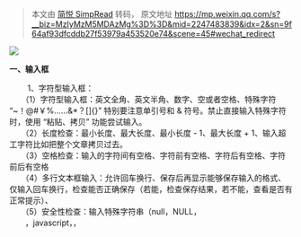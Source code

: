 > 本文由 [简悦 SimpRead](http://ksria.com/simpread/) 转码， 原文地址 https://mp.weixin.qq.com/s?__biz=MzIyMzM5MDAzMg%3D%3D&mid=2247483839&idx=2&sn=9f64af93dfcddb27f53979a453520e74&scene=45#wechat_redirect

![](http://mmbiz.qpic.cn/mmbiz_png/ziadDDQxbCJF7P1eficaxXO3xudUJQlicdueNt5ZCU8WcAWjqdFmsbohia8tGnaYkZ62tj2QWAhHvWpg1WSXEN0drQ/0?)

**一、输入框**

　　 1、字符型输入框：  
　　（1）字符型输入框：英文全角、英文半角、数字、空或者空格、特殊字符 “~！@#￥%……&*？[]{}” 特别要注意单引号和 & 符号。禁止直接输入特殊字符时，使用 “粘贴、拷贝” 功能尝试输入。  
　　（2）长度检查：最小长度、最大长度、最小长度 - 1、最大长度 + 1、输入超工字符比如把整个文章拷贝过去。  
　　（3）空格检查：输入的字符间有空格、字符前有空格、字符后有空格、字符前后有空格  
　　（4）多行文本框输入：允许回车换行、保存后再显示能够保存输入的格式、仅输入回车换行，检查能否正确保存（若能，检查保存结果，若不能，查看是否有正常提示）、  
　　（5）安全性检查：输入特殊字符串（null，NULL，  
　　，javascript，<script>，</script>，<title>，<html>，<td>）、  
　　输入脚本函数 (<script>alert("abc")</script>)、  
　　doucment.write("abc")、<b>hello</b>）  
　　2、数值型输入框：  
　　（1）边界值：最大值、最小值、最大值 + 1、最小值 - 1  
　　（2）位数：最小位数、最大位数、最小位数 - 1 最大位数 + 1、输入超长值、输入整数  
　　（3）异常值、特殊字符：输入空白（NULL）、空格或 "~!@#$%^&*()_+{}|  
　　[]:"<>?;'，./?;:'-= 等可能导致系统错误的字符、禁止直接输入特殊字符时，尝试使用粘贴拷贝查看是否能正常提交、word  
　　中的特殊功能，通过剪贴板拷贝到输入框，分页符，分节符类似公式的上下标等、数值的特殊符号如∑，?，?，∏，+，- 等、  
　　输入负整数、负小数、分数、输入字母或汉字、小数（小数前 0 点舍去的情况，多个小数点的情况）、首位为 0 的数字如 01、02、科学计数法是否支持 1.0E2、全角数字与半角数字、数字与字母混合、16 进制，8 进制数值、货币型输入（允许小数点后面几位）、  
　　（4）安全性检查：不能直接输入就 copy  

3、日期型输入框：  
　　（1）合法性检查：(输入 0 日、1 日、32 日)、月输入 [1、3、5、7、8、10、12]、日输入 [31]、月输入  
　　[4、6、9、11]、日输入 [30][31]、输入非闰年，月输入 [2]，日期输入 [28、29]、输入闰年，月输入 [2]、日期输入 [29、30]、  
　　月输入 [0、1、12、13]  
　　(2) 异常值、特殊字符：输入空白或 NULL、输入~！@#￥%……&*（）{}[] 等可能导致系统错误的字符  
　　（3）安全性检查：不能直接输入，就 copy，是否数据检验出错？  
　　4、信息重复: 在一些需要命名，且名字应该唯一的信息输入重复的名字或 ID，看系统有没有处理，会否报错，重名包括是否区分大小写，以及在输入内容的前后输入空格，系统是否作出正确处理.

**二、搜索功能**

　　若查询条件为输入框，则参考输入框对应类型的测试方法  
　　1、功能实现：  
　　（1）如果支持模糊查询，搜索名称中任意一个字符是否能搜索到  
　　（2）比较长的名称是否能查到  
　　（3）输入系统中不存在的与之匹配的条件  
　　（4）用户进行查询操作时，一般情况是不进行查询条件的清空，除非需求特殊说明。  
　　2、组合测试：  
　　（1）不同查询条件之间来回选择，是否出现页面错误（单选框和多选框最容易出错）  
　　（2）测试多个查询条件时，要注意查询条件的组合测试，可能不同组合的测试会报错。  

**三、添加、修改功能**

　　1、特殊键：（1）是否支持 Tab 键 （2）是否支持回车键  
　　2、提示信息：（1）不符合要求的地方是否有错误提示  
　　3、唯一性：（1）字段唯一的，是否可以重复添加，添加后是否能修改为已存在的字段（字段包括区分大小写以及在输入的内容前后输入空格，保存后，数据是否真的插入到数据库中，注意保存后数据的正确性）  
　　4、数据 正确性：  
　　（1）对编辑页的每个编辑项进行修改，点击保存，是否可以保存成功，检查想关联的数据是否得到更新。  
　　（2）进行必填项检查（即是否给出提示以及提示后是否依然把数据存到数据库中；是否提示后出现页码错乱等）  
　　（3）是否能够连续添加（针对特殊情况）  
　　（4）在编辑的时候，注意编辑项的长度限制，有时在添加的时候有，在编辑的时候却没有（注意要添加和修改规则是否一致）  
　　（5）对于有图片上传功能的编辑框，若不上传图片，查看编辑页面时是否显示有默认的图片，若上传图片，查看是否显示为上传图片  
　　（6）修改后增加数据后，特别要注意查询页面的数据是否及时更新，特别是在首页时要注意数据的更新。  
　　（7）提交数据时，连续多次点击，查看系统会不会连续增加几条相同的数据或报错。  
　　（8）若结果列表中没有记录或者没选择某条记录，点击修改按钮，系统会抛异常。  

**四、删除功能**

　　1、特殊键：（1）是否支持 Tab 键 （2）是否支持回车键  
　　2、提示信息：（1）不选择任何信息，直接点击删除按钮，是否有提示（2）删除某条信息时，应该有确认提示  
　　3、数据 实现：（1）是否能连续删除多个产品（2）当只有一条数据时，是否可以删除成功  
　　（3）删除一条数据后，是否可以添加相同的数据（4）如系统支持批量删除，注意删除的信息是否正确  
　　（5）如有全选，注意是否把所有的数据删除（6）删除数据时，要注意相应查询页面的数据是否及时更新 （7）如删除的数据与其他业务数据关联，要注意其关联性（如删除部门信息时，部门下游员工，则应该给出提示）（8）如果结果列表中没有记录或没有选择任何一条记录，点击删除按钮系统会报错。  
　　如：某一功能模块具有最基本的增删改查功能，则需要进行以下测试  
　　单项功能测试（增加、修改、查询、删除）  
　　增加——> 增加——> 增加 （连续增加测试）  
　　增加——> 删除  
　　增加——> 删除——> 增加 （新增加的内容与删除内容一致）  
　　增加——> 修改——> 删除  
　　修改——> 修改——> 修改 （连续修改测试）  
　　修改——> 增加（新增加的内容与修改前内容一致）  
　　修改——> 删除  
　　修改——> 删除——> 增加 （新增加的内容与删除内容一致）  
　　删除——> 删除——> 删除 （连续删除测试）  



**五、注册、登陆模块**

　　1、注册功能：  
　　（1）注册时，设置密码为特殊版本号，检查登录时是否会报错  
　　（2）注册成功后，页面应该以登陆状态跳转到首页或指定页面  
　　（3）在注册信息中删除已输入的信息，检查是否可以注册成功。  
　　2、登陆 功能：  
　　（1）输入正确的用户名和正确的密码  
　　（2）输入正确的用户名和错误的密码  
　　（3）输入错误的用户名和正确的密码  
　　（4）输入错误的用户名和错误的密码  
　　（5）不输入用户名和密码（均为空格）  
　　（6）只输入用户名，密码为空  
　　（7）用户名为空，只输入密码  
　　（8）输入正确的用户名和密码，但是不区分大小写  
　　（9）用户名和密码包括特殊字符  
　　（10）用户名和密码输入超长值  
　　（11）已删除的用户名和密码  
　　（12）登录时，当页面刷新或重新输入数据时，验证码是否更新  

 

**六、上传图片测试**

　　1、功能 实现：  
　　（1）文件类型正确、大小合适  
　　（2）文件类型正确，大小不合适  
　　（3）文件类型错误，大小合适  
　　（4）文件类型和大小都合适，上传一个正在使用中的图片  
　　（5）文件类型大小都合适，手动输入存在的图片地址来上传  
　　（6）文件类型和大小都合适，输入不存在的图片地址来上传  
　　（7）文件类型和大小都合适，输入图片名称来上传  
　　（8）不选择文件直接点击上传，查看是否给出提示  
　　（9）连续多次选择不同的文件，查看是否上传最后一次选择的文件  

**七、查询结果列表**

　　1、功能 实现：  
　　（1）列表、列宽是否合理  
　　（2）列表数据太宽有没有提供横向滚动  
　　（3）列表的列名有没有与内容对应  
　　（4）列表的每列的列名是否描述的清晰  
　　（5）列表是否把不必要的列都显示出来  
　　（6）点击某列进行排序，是否会报错（点击查看每一页的排序是否正确）  
　　（7）双击或单击某列信息，是否会报错  

**八、返回键检查**

　　1、一条已经成功提交的记录，返回后再提交，是否做了处理  
　　2、检查多次使用返回键的情况，在有返回键的地方，返回到原来的页面多次，查看是否会出错  

**九、回车键检查**

　　1、在输入结果后，直接按回车键，看系统如何处理，是否会报错  
　

**十、刷新键检查**

　　1、在 Web 系统中，使用刷新键，看系统如何处理，是否会报错  

**十一、直接 URL 链接检查**

　　1、在 Web 系统中，在地址栏直接输入各个功能页面的 URL 地址，看系统如何处理，是否能够直接链接查看（匿名查看），是否有权限控制，是否直接执行，并返回相应结果页；  

**十二、界面和易用性测试**

　　1、风格、样式、颜色是否协调  
　　2、界面布局是否整齐、协调（保证全部显示出来的，尽量不要使用滚动条  
　　3、界面操作、标题描述是否恰当（描述有歧义、注意是否有错别字）  
　　4、操作是否符合人们的常规习惯（有没有把相似的功能的控件放在一起，方便操作）  
　　5、提示界面是否符合规范（不应该显示英文的 cancel、ok，应该显示中文的确定等）  
　　6、界面中各个控件是否对齐  
　　7、日期控件是否可编辑  
　　8、日期控件的长度是否合理，以修改时可以把时间全部显示出来为准  
　　9、查询结果列表列宽是否合理、标签描述是否合理  
　　10、查询结果列表太宽没有横向滚动提示  
　　11、对于信息比较长的文本，文本框有没有提供自动竖直滚动条  
　　12、数据录入控件是否方便  
　　13、有没有支持 Tab 键，键的顺序要有条理，不乱跳  
　　14、有没有提供相关的热键  
　　15、控件的提示语描述是否正确  
　　16、模块调用是否统一，相同的模块是否调用同一个界面  
　　17、用滚动条移动页面时，页面的控件是否显示正常  
　　18、日期的正确格式应该是 XXXX-XX-XX 或 XXXX-XX-XX XX:XX:XX  
　　19、页面是否有多余按钮或标签  
　　20、窗口标题或图标是否与菜单栏的统一  
　　21、窗口的最大化、最小化是否能正确切换  
　　22、对于正常的功能，用户可以不必阅读用户手册就能使用  
　　23、执行风险操作时，有确认、删除等提示吗  

24、操作顺序是否合理  
　　25、正确性检查：检查页面上的 form， button， table， header， footer，提示信息，还有其他文字拼写，句子的语法等是否正确。  
　　26、系统应该在用户执行错误的操作之前提出警告，提示信息.  
　　27、页面分辨率检查，在各种分辨率浏览系统检查系统界面友好性。  
　　28、合理性检查：做 delete， update， add， cancel， back 等操作后，查看信息回到的页面是否合理。  
　　29、检查本地化是否通过：英文版不应该有中文信息，英文翻译准确，专业。  

**十三、兼容性测试**

　　兼容性测试不只是指界面在不同操作系统或浏览器下的兼容，有些功能方面的测试，也要考虑到兼容性，  
　　包括操作系统兼容和应用软件兼容，可能还包括硬件兼容  
　　比如涉及到 ajax、jquery、javascript 等技术的，都要考虑到不同浏览器下的兼容性问题。  

**十四、链接测试**

　　主要是保证链接的可用性和正确性，它也是网站测试中比较重要的一个方面。  
　　可以使用特定的工具如 XENU 来进行链接测试。  
　　1 导航测试  
　　导航描述了用户在一个页面内操作的方式，在不同的用户接口控制之间，例如按钮、对话框、列表和窗口等；或在不同的连接页面之间。通过考虑下列问题，可以决定一个 Web 应用系统是否易于导航：导航是否直观？Web 系统的主要部分是否可通过主页存取？Web 系统是否需要站点地图、搜索引擎或其他的导航帮助？  
　　在一个页面上放太多的信息往往起到与预期相反的效果。Web 应用系统的用户趋向于目的驱动，很快地扫描一个 Web 应用系统，看是否有满足自己需要的信息，如果没有，就会很快地离开。很少有用户愿意花时间去熟悉 Web 应用系统的结构，因此，Web 应用系统导航帮助要尽可能地准确。  
　　导航的另一个重要方面是 Web 应用系统的页面结构、导航、菜单、连接的风格是否一致。确保用户凭直觉就知道 Web 应用系统里面是否还有内容，内容在什么地方。  
　　Web 应用系统的层次一旦决定，就要着手测试用户导航功能，让最终用户参与这种测试，效果将更加明显。  
　　2 图形测试  
　　在 Web 应用系统中，适当的图片和动画既能起到广告宣传的作用，又能起到美化页面的功能。一个 Web 应用系统的图形可以包括图片、动画、边框、颜色、字体、背景、按钮等。图形测试的内容有：  
　　（1）要确保图形有明确的用途，图片或动画不要胡乱地堆在一起，以免浪费传输时间。Web 应用系统的图片尺寸要尽量地小，并且要能清楚地说明某件事情，一般都链接到某个具体的页面。  
　　（2）验证所有页面字体的风格是否一致。  
　　（3）背景颜色应该与字体颜色和前景颜色相搭配。  
　　（4）图片的大小和质量也是一个很重要的因素，一般采用 JPG 或 GIF 压缩，最好能使图片的大小减小到 30k 以下  
　　（5）最后，需要验证的是文字回绕是否正确。如果说明文字指向右边的图片，应该确保该图片出现在右边。不要因为使用图片而使窗口和段落排列古怪或者出现孤行。  
　　通常来说，使用少许或尽量不使用背景是个不错的选择。如果您想用背景，那么最好使用单色的，和导航条一起放在页面的左边。另外，图案和图片可能会转移用户的注意力。  

**十五、业务流程测试（主要功能测试）**

　　业务流程，一般会涉及到多个模块的数据，所以在对业务流程测试时，首先要保证单个模块功能的正确性，其次就要对各个模块间传递的数据进行测试，这往往是容易出现问题的地方，测试时一定要设计不同的数据进行测试。  

**十六、安全性测试**

　　（1）SQL 注入（比如登陆页面）  
　　（2）XSS 跨网站脚本攻击：程序或数据库没有对一些特殊字符进行过滤或处理，导致用户所输入的一些破坏性的脚本语句能够直接写进数据库中，浏览器会直接执行这些脚本语句，破坏网站的正常显示，或网站用户的信息被盗，构造脚本语句时，要保证脚本的完整性。  
　　document.write("abc")  
　　<script>alter("abc")</script>  
　　（3）URL 地址后面随便输入一些符号，并尽量是动态参数靠后  
　　（4）验证码更新问题  
　　（5）现在的 Web 应用系统基本采用先注册，后登陆的方式。因此，必须测试有效和无效的用户名和密码，要注意到是否大小写敏感，可以试多少次的限制，是否可以不登陆而直接浏览某个页面等。  
　　（6）Web 应用系统是否有超时的限制，也就是说，用户登陆后在一定时间内（例如 15 分钟）没有点击任何页面，是否需要重新登陆才能正常使用。  
　　（7）为了保证 Web 应用系统的安全性，日志文件是至关重要的。需要测试相关信息是否写进了日志文件、是否可追踪。  
　　（8）当使用了安全套接字时，还要测试加密是否正确，检查信息的完整性。  
　　（9）服务器端的脚本常常构成安全漏洞，这些漏洞又常常被黑客利用。所以，还要测试没有经过授权，就不能在服务器端放置和编辑脚本的问题。  

**十七、性能测试**


　　1 连接速度测试  
　　用户连接到 Web 应用系统的速度根据上网方式的变化而变化，他们或许是电话拨号，或是宽带上网。当下载一个程序时，用户可以等较长的时间，但如果仅仅访问一个页面就不会这样。如果 Web 系统响应时间太长（例如超过 5 秒钟），用户就会因没有耐心等待而离开。  
　　另外，有些页面有超时的限制，如果响应速度太慢，用户可能还没来得及浏览内容，就需要重新登陆了。而且，连接速度太慢，还可能引起数据丢失，使用户得不到真实的页面。  
　　2 负载测试  
　　负载测试是为了测量 Web 系统在某一负载级别上的性能，以保证 Web 系统在需求范围内能正常工作。负载级别可以是某个时刻同时访问 Web 系统的用户数量，也可以是在线数据处理的数量。例如：Web 应用系统能允许多少个用户同时在线？如果超过了这个数量，会出现什么现象？Web 应用系统能否处理大量用户对同一个页面的请求？  
　　3 压力测试  
　　负载测试应该安排在 Web 系统发布以后，在实际的网络环境中进行测试。因为一个企业内部员工，特别是项目组人员总是有限的，而一个 Web 系统能同时处理的请求数量将远远超出这个限度，所以，只有放在 Internet 上，接受负载测试，其结果才是正确可信的。  
　　进行压力测试是指实际破坏一个 Web 应用系统，测试系统的反映。压力测试是测试系统的限制和故障恢复能力，也就是测试 Web 应用系统会不会崩溃，在什么情况下会崩溃。黑客常常提供错误的数据负载，直到 Web 应用系统崩溃，接着当系统重新启动时获得存取权。  
　　压力测试的区域包括表单、登陆和其他信息传输页面等。  

备注：  
　　1、负载 / 压力测试应该关注什么  
　　测试需要验证系统能否在同一时间响应大量的用户，在用户传送大量数据的时候能否响应，系统能否长时间运行。可访问性对用户来说是极其重要的。如果用户得到 “系统忙” 的信息，他们可能放弃，并转向竞争对手。系统检测不仅要使用户能够正常访问站点，在很多情况下，可能会有黑客试图通过发送大量数据包来攻击服务器。出于安全的原因，测试人员应该知道当系统过载时，需要采取哪些措施，而不是简单地提升系统性能。  
　　1）瞬间访问高峰  
　　如果您的站点用于公布彩票的抽奖结果，最好使系统在中奖号码公布后的一段时间内能够响应上百万的请求。负载测试工具能够模拟 X 个用户同时访问测试站点。  
　　2）每个用户传送大量数据  
　　网上书店的多数用户可能只订购 1-5 书，但是大学书店可能会订购 5000 本有关心理学介绍的课本? 或者一个祖母为她的 50 个儿孙购买圣诞礼物 (当然每个孩子都有自己的邮件地址) 系统能处理单个用户的大量数据吗?  
　　3）长时间的使用  
　　如果站点用于处理鲜花订单，那么至少希望它在母亲节前的一周内能持续运行。如果站点提供基于 web 的 email 服务，那么点最好能持续运行几个月，甚至几年。可能需要使用自动测试工具来完成这种类型的测试，因为很难通过手工完成这些测试。你可以想象组织 100 个人同时点击某个站点。但是同时组织 100000 个人呢。通常，测试工具在第二次使用的时候，它创造的效益，就足以支付成本。而且，测试工具安装完成之后，再次使用的时候，只要点击几下。  
　　采取措施：采用性能测试工具 WAS、ACT，LR 等协助进行测试

**十八、测试中应该注意的其他情况**

　　1、在测试时，与网络有关的步骤或者模块必须考虑到断网的情况  
　　2、每个页面都有相应的 Title，不能为空，或者显示 “无标题页”  
　　3、在测试的时候要考虑到页面出现滚动条时，滚动条上下滚动时，页面是否正常  
　　4、URL 不区分大小写，大小写不敏感  
　　5、、对于电子商务网站，当用户并发购买数量大于库存的数量时，系统如何处理  
　　6、测试数据避免单纯输入 “123”、“abc“之类的，让测试数据尽量接近实际  
　　7、进行测试时，尽量不要用超级管理员进行测试，用新建的用户进行测试。测试人员尽量不要使用同一个用户进行测试  
　　8、提示信息：提示信息是否完整、正确、详细  
　　9、帮助信息：是否提供帮助信息，帮助信息的表现形式（页面文字、提示信息、帮助文件），帮助信息是否正确、详细  
　　10、可扩展性：是否由升级的余地，是否保留了接口  
　　11、稳定性：运行所需的软硬件配置，占用资源情况，出现问题时的容错性，对数据的保护